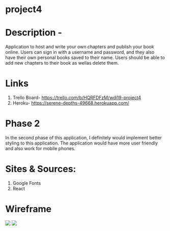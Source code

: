 # project4

# Description - 

Application to host and write your own chapters and publish your book online. Users can sign in with a username and password, and they also have their own personal books saved to their name. Users should be able to add new chapters to their book as wellas delete them. 
 
# Links 
1. Trello Board- https://trello.com/b/HQRFDFzM/wdi19-project4
2. Heroku- https://serene-depths-49668.herokuapp.com/

# Phase 2
In the second phase of this application, I definitely would implement better styling to this application. The application would have more user friendly and also work for mobile phones. 

# Sites & Sources:  
1. Google Fonts
2. React 

# Wireframe

<img src="/images/IMG_6620.JPG">
<img src="/images/IMG_6621.JPG.JPG">